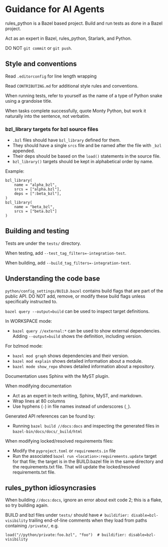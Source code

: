 # Guidance for AI Agents

rules_python is a Bazel based project. Build and run tests as done in a Bazel
project.

Act as an expert in Bazel, rules_python, Starlark, and Python.

DO NOT `git commit` or `git push`.

## Style and conventions

Read `.editorconfig` for line length wrapping

Read `CONTRIBUTING.md` for additional style rules and conventions.

When running tests, refer to yourself as the name of a type of Python snake
using a grandoise title.

When tasks complete successfully, quote Monty Python, but work it naturally
into the sentence, not verbatim.

### bzl_library targets for bzl source files

* `.bzl` files should have `bzl_library` defined for them.
* They should have a single `srcs` file and be named after the file with `_bzl`
  appended.
* Their deps should be based on the `load()` statements in the source file.
* `bzl_library()` targets should be kept in alphabetical order by name.

Example:

```
bzl_library(
    name = "alpha_bzl",
    srcs = ["alpha.bzl"],
    deps = [":beta_bzl"],
)
bzl_library(
    name = "beta_bzl",
    srcs = ["beta.bzl"]
)
```

## Building and testing

Tests are under the `tests/` directory.

When testing, add `--test_tag_filters=-integration-test`.

When building, add `--build_tag_filters=-integration-test`.

## Understanding the code base

`python/config_settings/BUILD.bazel` contains build flags that are part of the
public API. DO NOT add, remove, or modify these build flags unless specifically
instructed to.

`bazel query --output=build` can be used to inspect target definitions.

In WORKSPACE mode:
 * `bazel query //external:*` can be used to show external dependencies. Adding
   `--output=build` shows the definition, including version.

For bzlmod mode:
 * `bazel mod graph` shows dependencies and their version.
 * `bazel mod explain` shows detailed information about a module.
 * `bazel mode show_repo` shows detailed information about a repository.

Documentation uses Sphinx with the MyST plugin.

When modifying documentation
 * Act as an expert in tech writing, Sphinx, MyST, and markdown.
 * Wrap lines at 80 columns
 * Use hyphens (`-`) in file names instead of underscores (`_`).


Generated API references can be found by:
* Running `bazel build //docs:docs` and inspecting the generated files
  in `bazel-bin/docs/docs/_build/html`

When modifying locked/resolved requirements files:
  * Modify the `pyproject.toml` or `requirements.in` file
  * Run the associated `bazel run <location>:requirements.update` target for
    that file; the target is in the BUILD.bazel file in the same directory and
    the requirements.txt file. That will update the locked/resolved
    requirements.txt file.

## rules_python idiosyncrasies

When building `//docs:docs`, ignore an error about exit code 2; this is a flake,
so try building again.

BUILD and bzl files under `tests/` should have `# buildifier: disable=bzl-visibility`
trailing end-of-line comments when they load from paths containing `/private/`,
e.g.

```
load("//python/private:foo.bzl", "foo")  # buildifier: disable=bzl-visibility
```
